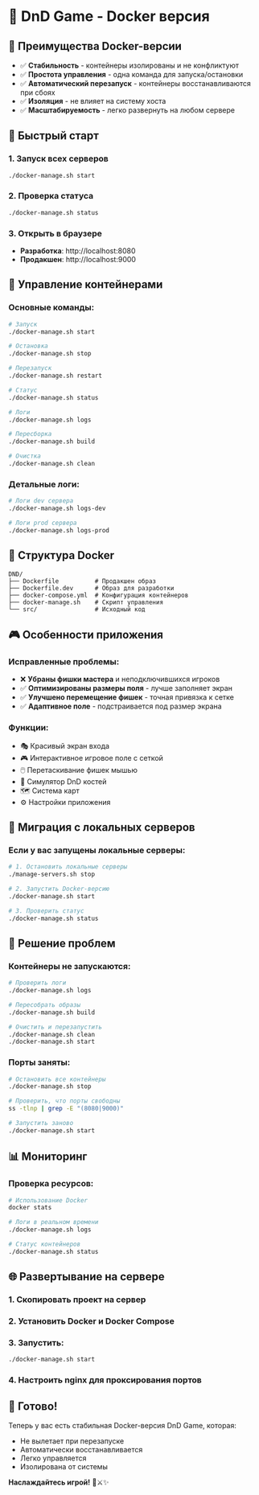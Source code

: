 # 🐳 DnD Game - Docker версия

## 🎯 Преимущества Docker-версии

- ✅ **Стабильность** - контейнеры изолированы и не конфликтуют
- ✅ **Простота управления** - одна команда для запуска/остановки
- ✅ **Автоматический перезапуск** - контейнеры восстанавливаются при сбоях
- ✅ **Изоляция** - не влияет на систему хоста
- ✅ **Масштабируемость** - легко развернуть на любом сервере

## 🚀 Быстрый старт

### 1. Запуск всех серверов
```bash
./docker-manage.sh start
```

### 2. Проверка статуса
```bash
./docker-manage.sh status
```

### 3. Открыть в браузере
- **Разработка**: http://localhost:8080
- **Продакшен**: http://localhost:9000

## 🔧 Управление контейнерами

### Основные команды:
```bash
# Запуск
./docker-manage.sh start

# Остановка
./docker-manage.sh stop

# Перезапуск
./docker-manage.sh restart

# Статус
./docker-manage.sh status

# Логи
./docker-manage.sh logs

# Пересборка
./docker-manage.sh build

# Очистка
./docker-manage.sh clean
```

### Детальные логи:
```bash
# Логи dev сервера
./docker-manage.sh logs-dev

# Логи prod сервера
./docker-manage.sh logs-prod
```

## 📁 Структура Docker

```
DND/
├── Dockerfile          # Продакшен образ
├── Dockerfile.dev      # Образ для разработки
├── docker-compose.yml  # Конфигурация контейнеров
├── docker-manage.sh    # Скрипт управления
└── src/                # Исходный код
```

## 🎮 Особенности приложения

### Исправленные проблемы:
- ❌ **Убраны фишки мастера** и неподключившихся игроков
- ✅ **Оптимизированы размеры поля** - лучше заполняет экран
- ✅ **Улучшено перемещение фишек** - точная привязка к сетке
- ✅ **Адаптивное поле** - подстраивается под размер экрана

### Функции:
- 🎭 Красивый экран входа
- 🎮 Интерактивное игровое поле с сеткой
- 🖱️ Перетаскивание фишек мышью
- 🎲 Симулятор DnD костей
- 🗺️ Система карт
- ⚙️ Настройки приложения

## 🔄 Миграция с локальных серверов

### Если у вас запущены локальные серверы:
```bash
# 1. Остановить локальные серверы
./manage-servers.sh stop

# 2. Запустить Docker-версию
./docker-manage.sh start

# 3. Проверить статус
./docker-manage.sh status
```

## 🚨 Решение проблем

### Контейнеры не запускаются:
```bash
# Проверить логи
./docker-manage.sh logs

# Пересобрать образы
./docker-manage.sh build

# Очистить и перезапустить
./docker-manage.sh clean
./docker-manage.sh start
```

### Порты заняты:
```bash
# Остановить все контейнеры
./docker-manage.sh stop

# Проверить, что порты свободны
ss -tlnp | grep -E "(8080|9000)"

# Запустить заново
./docker-manage.sh start
```

## 📊 Мониторинг

### Проверка ресурсов:
```bash
# Использование Docker
docker stats

# Логи в реальном времени
./docker-manage.sh logs

# Статус контейнеров
./docker-manage.sh status
```

## 🌐 Развертывание на сервере

### 1. Скопировать проект на сервер
### 2. Установить Docker и Docker Compose
### 3. Запустить:
```bash
./docker-manage.sh start
```

### 4. Настроить nginx для проксирования портов

## 🎉 Готово!

Теперь у вас есть стабильная Docker-версия DnD Game, которая:
- Не вылетает при перезапуске
- Автоматически восстанавливается
- Легко управляется
- Изолирована от системы

**Наслаждайтесь игрой!** 🎲⚔️✨

